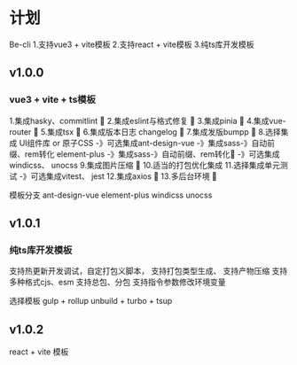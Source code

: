 # 计划
Be-cli
1.支持vue3 + vite模板
2.支持react + vite模板
3.纯ts库开发模板

## v1.0.0
### vue3 + vite + ts模板
1.集成hasky、commitlint 🐶
2.集成eslint与格式修复 🐶
3.集成pinia 🐶
4.集成vue-router 🐶
5.集成tsx 🐶
6.集成版本日志 changelog 🐶
7.集成发版bumpp 🐶
8.选择集成 UI组件库 or 原子CSS
-》可选集成ant-design-vue -》集成sass-》自动前缀、rem转化
element-plus -》集成sass-》自动前缀、rem转化🐶
-》可选集成windicss、
unocss
9.集成图片压缩 🐶
10.适当的打包优化集成
11.选择集成单元测试
-》可选集成vitest、
jest
12.集成axios 🐶
13.多后台环境 🐶

模板分支 
ant-design-vue
element-plus
windicss
unocss


## v1.0.1
### 纯ts库开发模板
支持热更新开发调试，自定打包义脚本，
支持打包类型生成、
支持产物压缩
支持多种格式cjs、esm
支持总包、分包
支持指令参数修改环境变量

选择模板
gulp + rollup
unbuild + turbo + tsup


## v1.0.2
react + vite 模板
